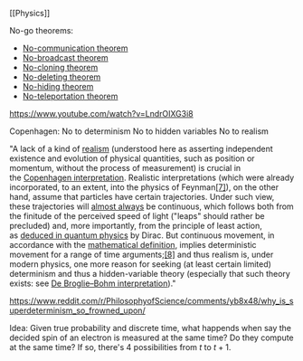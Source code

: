 [[Physics]]


No-go theorems:

-   [No-communication theorem](https://en.wikipedia.org/wiki/No-communication_theorem "No-communication theorem")
-   [No-broadcast theorem](https://en.wikipedia.org/wiki/No-broadcast_theorem "No-broadcast theorem")
-   [No-cloning theorem](https://en.wikipedia.org/wiki/No-cloning_theorem "No-cloning theorem")
-   [No-deleting theorem](https://en.wikipedia.org/wiki/No-deleting_theorem "No-deleting theorem")
-   [No-hiding theorem](https://en.wikipedia.org/wiki/No-hiding_theorem "No-hiding theorem")
-   [No-teleportation theorem](https://en.wikipedia.org/wiki/No-teleportation_theorem "No-teleportation theorem")


https://www.youtube.com/watch?v=LndrOIXG3i8


Copenhagen:
No to determinism
No to hidden variables
No to realism

"A lack of a kind of [realism](https://en.wikipedia.org/wiki/Philosophical_realism "Philosophical realism") (understood here as asserting independent existence and evolution of physical quantities, such as position or momentum, without the process of measurement) is crucial in the [Copenhagen interpretation](https://en.wikipedia.org/wiki/Copenhagen_interpretation "Copenhagen interpretation"). Realistic interpretations (which were already incorporated, to an extent, into the physics of Feynman[[7]](https://en.wikipedia.org/wiki/Hidden-variable_theory#cite_note-7)), on the other hand, assume that particles have certain trajectories. Under such view, these trajectories will [almost always](https://en.wikipedia.org/wiki/Almost_all "Almost all") be continuous, which follows both from the finitude of the perceived speed of light ("leaps" should rather be precluded) and, more importantly, from the principle of least action, as [deduced in quantum physics](https://en.wikipedia.org/wiki/Path_integral_formulation#Quantum_action_principle "Path integral formulation") by Dirac. But continuous movement, in accordance with the [mathematical definition](https://en.wikipedia.org/wiki/Continuous_function#Definition_in_terms_of_limits_of_functions "Continuous function"), implies deterministic movement for a range of time arguments;[[8]](https://en.wikipedia.org/wiki/Hidden-variable_theory#cite_note-8) and thus realism is, under modern physics, one more reason for seeking (at least certain limited) determinism and thus a hidden-variable theory (especially that such theory exists: see [De Broglie–Bohm interpretation](https://en.wikipedia.org/wiki/De_Broglie%E2%80%93Bohm_theory "De Broglie–Bohm theory"))."


https://www.reddit.com/r/PhilosophyofScience/comments/yb8x48/why_is_superdeterminism_so_frowned_upon/



Idea: Given true probability and discrete time, what happends when say the decided spin of an electron is measured at the same time? Do they compute at the same time? If so, there's 4 possibilities from $t$ to $t+1$. 